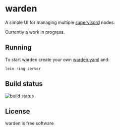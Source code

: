 # warden

A simple UI for managing multiple [supervisord](http://supervisord.org) nodes.

Currently a work in progress.

## Running

To start warden create your own [warden.yaml](https://github.com/eggsby/warden/blob/master/example.warden.yaml) and:

    lein ring server

## Build status

[![build status](https://travis-ci.org/eggsby/warden.png)](https://travis-ci.org/eggsby/warden)

## License

warden is free software
